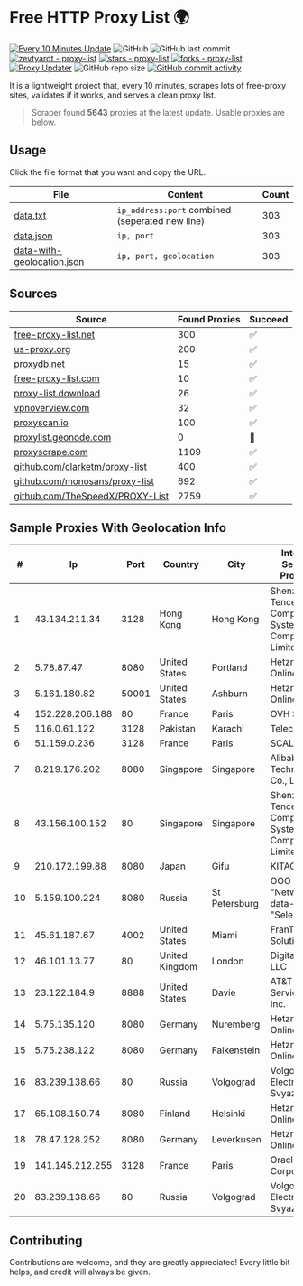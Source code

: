 
# Free HTTP Proxy List 🌍

[![Every 10 Minutes Update](https://github.com/mertguvencli/http-proxy-list/actions/workflows/main.yml/badge.svg?branch=main)](https://github.com/mertguvencli/http-proxy-list/actions/workflows/main.yml)
![GitHub](https://img.shields.io/github/license/mertguvencli/http-proxy-list)
![GitHub last commit](https://img.shields.io/github/last-commit/mertguvencli/http-proxy-list)
[![zevtyardt - proxy-list](https://img.shields.io/static/v1?label=zevtyardt&message=proxy-list&color=blue&logo=github)](https://github.com/zevtyardt/proxy-list "Go to GitHub repo")
[![stars - proxy-list](https://img.shields.io/github/stars/zevtyardt/proxy-list?style=social)](https://github.com/zevtyardt/proxy-list)
[![forks - proxy-list](https://img.shields.io/github/forks/zevtyardt/proxy-list?style=social)](https://github.com/zevtyardt/proxy-list)
[![Proxy Updater](https://github.com/zevtyardt/proxy-list/workflows/Proxy%20Updater/badge.svg)](https://github.com/zevtyardt/proxy-list/actions?query=workflow:"Proxy+Updater")
![GitHub repo size](https://img.shields.io/github/repo-size/zevtyardt/proxy-list)
[![GitHub commit activity](https://img.shields.io/github/commit-activity/m/zevtyardt/proxy-list?logo=commits)](https://github.com/zevtyardt/proxy-list/commits/main)

It is a lightweight project that, every 10 minutes, scrapes lots of free-proxy sites, validates if it works, and serves a clean proxy list.

> Scraper found **5643** proxies at the latest update. Usable proxies are below.

## Usage

Click the file format that you want and copy the URL.

|File|Content|Count|
|----|-------|-----|
|[data.txt](https://raw.githubusercontent.com/mertguvencli/http-proxy-list/main/proxy-list/data.txt)|`ip_address:port` combined (seperated new line)|303|
|[data.json](https://raw.githubusercontent.com/mertguvencli/http-proxy-list/main/proxy-list/data.json)|`ip, port`|303|
|[data-with-geolocation.json](https://raw.githubusercontent.com/mertguvencli/http-proxy-list/main/proxy-list/data-with-geolocation.json)|`ip, port, geolocation`|303|

## Sources

|Source|Found Proxies|Succeed|
|------|-------------|-------|
|[free-proxy-list.net](https://free-proxy-list.net)|300|✅|
|[us-proxy.org](https://www.us-proxy.org)|200|✅|
|[proxydb.net](http://proxydb.net)|15|✅|
|[free-proxy-list.com](https://free-proxy-list.com/?page=&port=&type%5B%5D=http&type%5B%5D=https&up_time=0&search=Search)|10|✅|
|[proxy-list.download](https://www.proxy-list.download/HTTP)|26|✅|
|[vpnoverview.com](https://vpnoverview.com/privacy/anonymous-browsing/free-proxy-servers)|32|✅|
|[proxyscan.io](https://www.proxyscan.io)|100|✅|
|[proxylist.geonode.com](https://proxylist.geonode.com/api/proxy-list?limit=300&page=1&sort_by=lastChecked&sort_type=desc&protocols=http,https)|0|🚫|
|[proxyscrape.com](https://api.proxyscrape.com/v2/?request=displayproxies&protocol=http&timeout=10000&country=all&ssl=all&anonymity=all)|1109|✅|
|[github.com/clarketm/proxy-list](https://raw.githubusercontent.com/clarketm/proxy-list/master/proxy-list-raw.txt)|400|✅|
|[github.com/monosans/proxy-list](https://raw.githubusercontent.com/monosans/proxy-list/main/proxies/http.txt)|692|✅|
|[github.com/TheSpeedX/PROXY-List](https://raw.githubusercontent.com/TheSpeedX/PROXY-List/master/http.txt)|2759|✅|


## Sample Proxies With Geolocation Info

|#|Ip|Port|Country|City|Internet Service Provider|
|-|--|----|-------|----|-------------------------|
|1|43.134.211.34|3128|Hong Kong|Hong Kong|Shenzhen Tencent Computer Systems Company Limited|
|2|5.78.87.47|8080|United States|Portland|Hetzner Online GmbH|
|3|5.161.180.82|50001|United States|Ashburn|Hetzner Online GmbH|
|4|152.228.206.188|80|France|Paris|OVH SAS|
|5|116.0.61.122|3128|Pakistan|Karachi|Telecard|
|6|51.159.0.236|3128|France|Paris|SCALEWAY|
|7|8.219.176.202|8080|Singapore|Singapore|Alibaba (US) Technology Co., Ltd.|
|8|43.156.100.152|80|Singapore|Singapore|Shenzhen Tencent Computer Systems Company Limited|
|9|210.172.199.88|8080|Japan|Gifu|KITAGATA|
|10|5.159.100.224|8080|Russia|St Petersburg|OOO "Network of data-centers "Selectel"|
|11|45.61.187.67|4002|United States|Miami|FranTech Solutions|
|12|46.101.13.77|80|United Kingdom|London|DigitalOcean, LLC|
|13|23.122.184.9|8888|United States|Davie|AT&T Services, Inc.|
|14|5.75.135.120|8080|Germany|Nuremberg|Hetzner Online GmbH|
|15|5.75.238.122|8080|Germany|Falkenstein|Hetzner Online GmbH|
|16|83.239.138.66|80|Russia|Volgograd|Volgograd Electro Svyaz|
|17|65.108.150.74|8080|Finland|Helsinki|Hetzner Online GmbH|
|18|78.47.128.252|8080|Germany|Leverkusen|Hetzner Online GmbH|
|19|141.145.212.255|3128|France|Paris|Oracle Corporation|
|20|83.239.138.66|80|Russia|Volgograd|Volgograd Electro Svyaz|



## Contributing

Contributions are welcome, and they are greatly appreciated! Every
little bit helps, and credit will always be given.

